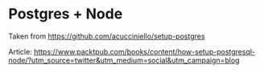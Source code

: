 # Postgres + Node 

Taken from https://github.com/acucciniello/setup-postgres

Article: https://www.packtpub.com/books/content/how-setup-postgresql-node/?utm_source=twitter&utm_medium=social&utm_campaign=blog